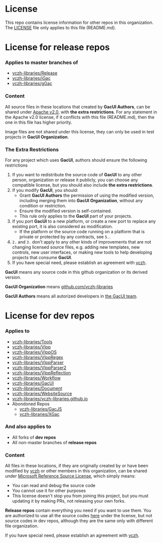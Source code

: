 # License

This repo contains license information for other repos in this organization. The [LICENSE](https://github.com/vczh-libraries/License/blob/master/LICENSE) file only applies to this file (README.md).

# License for release repos

### Applies to master branches of
- [vczh-libraries/Release](https://github.com/vczh-libraries/Release)
- [vczh-libraries/iGac](https://github.com/vczh-libraries/iGac)
- [vczh-libraries/gGac](https://github.com/vczh-libraries/gGac)

### Content

All source files in these locations that created by **GacUI Authors**, can be shared under [Apache v2.0](https://github.com/vczh-libraries/License/blob/master/LICENSE_Apache_v2), with **the extra restrictions**. For any statement in the Apache v2.0 license, if it conflicts with this file (README.md), then the one in this file has higher priority.

Image files are not shared under this license, they can only be used in test projects in **GacUI Organization**.

### The Extra Restrictions

For any project which uses **GacUI**, authors should ensure the following restrictions
1. If you want to redistribute the source code of **GacUI** to any other person, organization or release it publicly, you can choose any compatible license, but you should also include **the extra restrictions**.
2. If you modify **GacUI**, you should:
    - Grant **GacUI Authors** the permission of using the modified version, including merging them into **GacUI Organization**, without any condition or restriction.
    - Ensure the modified version is self-contained.
    - This rule only applies to the **GacUI** part of your projects.
3. If you port **GacUI** to a new platform, or create a new port to replace any existing port, it is also considered as modification.
    - If the platform or the source code running on a platform that is private or protected by any contracts, see `5.`.
4. `2.` and `3.` don't apply to any other kinds of improvements that are not changing licensed source files, e.g. adding new templates, new controls, new user interfaces, or making new tools to help developing projects that consume **GacUI**.
5. If you have special need, please establish an agreement with [vczh](https://github.com/vczh).

**GacUI** means any source code in this github organization or its derived version.

**GacUI Organization** means [github.com/vczh-libraries](https://github.com/vczh-libraries)

**GacUI Authors** means all autorized developers in [the GacUI team](https://github.com/orgs/vczh-libraries/people).

# License for dev repos

### Applies to
- [vczh-libraries/Tools](https://github.com/vczh-libraries/Tools)
- [vczh-libraries/Vlpp](https://github.com/vczh-libraries/Vlpp)
- [vczh-libraries/VlppOS](https://github.com/vczh-libraries/VlppOS)
- [vczh-libraries/VlppRegex](https://github.com/vczh-libraries/VlppRegex)
- [vczh-libraries/VlppParser](https://github.com/vczh-libraries/VlppParser)
- [vczh-libraries/VlppParser2](https://github.com/vczh-libraries/VlppParser2)
- [vczh-libraries/VlppReflection](https://github.com/vczh-libraries/VlppReflection)
- [vczh-libraries/Workflow](https://github.com/vczh-libraries/Workflow)
- [vczh-libraries/GacUI](https://github.com/vczh-libraries/GacUI)
- [vczh-libraries/Document](https://github.com/vczh-libraries/Document)
- [vczh-libraries/WebsiteSource](https://github.com/vczh-libraries/WebsiteSource)
- [vczh-libraries/vczh-libraries.github.io](https://github.com/vczh-libraries/vczh-libraries.github.io)
- Abondoned Repos
  - [vczh-libraries/GacJS](https://github.com/vczh-libraries/GacJS)
  - [vczh-libraries/XGac](https://github.com/vczh-libraries/XGac)

### And also applies to
- All forks of **dev repos**
- All non-master branches of **release repos**

### Content

All files in these locations, if they are originally created by or have been modified by [vczh](https://github.com/vczh) or other members in this organization, can be shared under [Microsoft Reference Source License](https://github.com/vczh-libraries/License/blob/master/LICENSE_MS_RSL), which simply means:
* You can read and debug the source code
* You cannot use it for other purposes
* This license doesn't stop you from joining this project, but you must updating it by making PRs, not releasing your own forks.

**Release repos** contain everything you need if you want to use them. You are authorized to use all the source codes [here](https://github.com/vczh-libraries/Release/tree/master/Import) under the license, but not source codes in dev repos, although they are the same only with different file organization.

If you have special need, please establish an agreement with [vczh](https://github.com/vczh).
